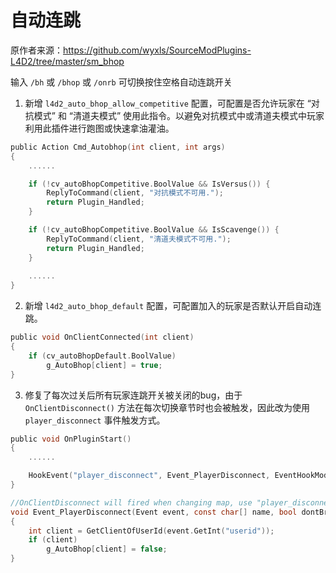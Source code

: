 # 自动连跳



原作者来源：https://github.com/wyxls/SourceModPlugins-L4D2/tree/master/sm_bhop



输入 `/bh` 或 `/bhop` 或 `/onrb` 可切换按住空格自动连跳开关

1. 新增  `l4d2_auto_bhop_allow_competitive` 配置，可配置是否允许玩家在 “对抗模式” 和 “清道夫模式” 使用此指令。以避免对抗模式中或清道夫模式中玩家利用此插件进行跑图或快速拿油灌油。

```c
public Action Cmd_Autobhop(int client, int args)
{
    ......

    if (!cv_autoBhopCompetitive.BoolValue && IsVersus()) {
        ReplyToCommand(client, "对抗模式不可用.");
        return Plugin_Handled;
    }

    if (!cv_autoBhopCompetitive.BoolValue && IsScavenge()) {
        ReplyToCommand(client, "清道夫模式不可用.");
        return Plugin_Handled;
    }
    
    ......
}
```



2. 新增  `l4d2_auto_bhop_default` 配置，可配置加入的玩家是否默认开启自动连跳。

```c
public void OnClientConnected(int client)
{
    if (cv_autoBhopDefault.BoolValue)
        g_AutoBhop[client] = true;
}
```





3. 修复了每次过关后所有玩家连跳开关被关闭的bug，由于 `OnClientDisconnect()` 方法在每次切换章节时也会被触发，因此改为使用 `player_disconnect` 事件触发方式。

```c
public void OnPluginStart()
{
    ......

    HookEvent("player_disconnect", Event_PlayerDisconnect, EventHookMode_Pre);
}

//OnClientDisconnect will fired when changing map, use "player_disconnect" event instead.
void Event_PlayerDisconnect(Event event, const char[] name, bool dontBroadcast)
{
    int client = GetClientOfUserId(event.GetInt("userid"));
    if (client)
        g_AutoBhop[client] = false;
}
```
